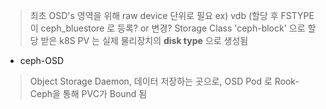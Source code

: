 > 최초 OSD's 영역을 위해 raw device 단위로 필요 ex) vdb
> (할당 후 FSTYPE이 ceph_bluestore 로 등록? or 변경?
> Storage Class 'ceph-block' 으로 할당 받은 k8S PV 는 실제 물리장치의 **disk type** 으로 생성됨

* ceph-OSD
> Object Storage Daemon, 데이터 저장하는 곳으로, OSD Pod 로 Rook-Ceph을 통해 PVC가 Bound 됨
